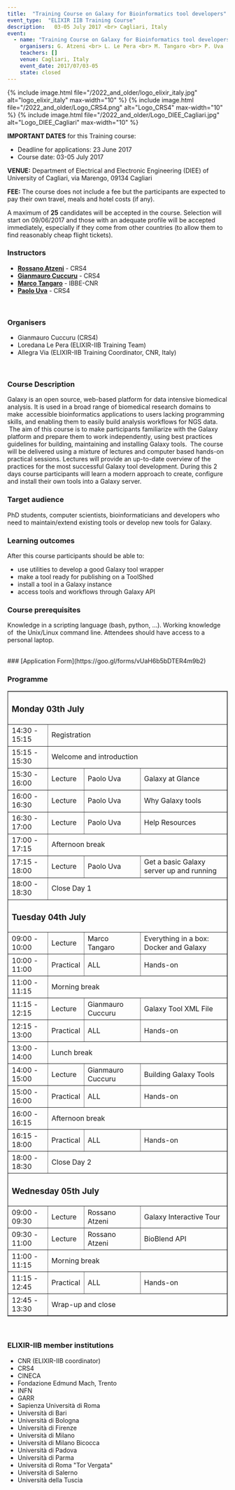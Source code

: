 ```yaml
---
title:  "Training Course on Galaxy for Bioinformatics tool developers"
event_type:  "ELIXIR IIB Training Course"
description:   03-05 July 2017 <br> Cagliari, Italy
event:
  - name: "Training Course on Galaxy for Bioinformatics tool developers"
    organisers: G. Atzeni <br> L. Le Pera <br> M. Tangaro <br> P. Uva
    teachers: []
    venue: Cagliari, Italy
    event_date: 2017/07/03-05
    state: closed
---
```



{% include image.html file="/2022_and_older/logo_elixir_italy.jpg" alt="logo_elixir_italy" max-width="10" %}
{% include image.html file="/2022_and_older/Logo_CRS4.png" alt="Logo_CRS4" max-width="10" %}
{% include image.html file="/2022_and_older/Logo_DIEE_Cagliari.jpg" alt="Logo_DIEE_Cagliari" max-width="10" %}


**IMPORTANT DATES** for this Training course:

- Deadline for applications: 23 June 2017
- Course date: 03-05 July 2017

**VENUE:**
Department of Electrical and Electronic Engineering (DIEE) of University of Cagliari, via Marengo, 09134 Cagliari


**FEE:** 
The course does not include a fee but the participants are expected to pay their own travel, meals and hotel costs (if any).

A maximum of **25** candidates will be accepted in the course. Selection will start on 09/06/2017 and those with an adequate profile will be accepted immediately, especially if they come from other countries (to allow them to find reasonably cheap flight tickets).
<br>

### Instructors
- [**Rossano Atzeni**](http://www.crs4.it/peopledetails/357/rossano-atzeni/) - CRS4
- [**Gianmauro Cuccuru**](http://www.crs4.it/peopledetails/195/gianmauro-cuccuru/) - CRS4
- [**Marco Tangaro**](../../../instructors/marco_tangaro.html) - IBBE-CNR
- [**Paolo Uva**](http://www.crs4.it/peopledetails/183/paolo-uva/) - CRS4
<br>

### Organisers
- Gianmauro Cuccuru (CRS4)
- Loredana Le Pera (ELIXIR-IIB Training Team)
- Allegra Via (ELIXIR-IIB Training Coordinator, CNR, Italy)
<br>

### Course Description
Galaxy is an open source, web-based platform for data intensive biomedical analysis. It is used in a broad range of biomedical research domains to make  accessible bioinformatics applications to users lacking programming skills, and enabling them to easily build analysis workflows for NGS data.
 The aim of this course is to make participants familiarize with the Galaxy platform and prepare them to work independently, using best practices guidelines for building, maintaining and installing Galaxy tools.
 The course will be delivered using a mixture of lectures and computer based hands-on practical sessions. Lectures will provide an up-to-date overview of the practices for the most successful Galaxy tool development. During this 2 days course participants will learn a modern approach to create, configure and install their own tools into a Galaxy server.
<br>



### Target audience
PhD students, computer scientists, bioinformaticians and developers who need to maintain/extend existing tools or develop new tools for Galaxy.
<br>

### Learning outcomes
After this course participants should be able to:
<ul><li>use utilities to develop a good Galaxy tool wrapper</li>
<li>make a tool ready for publishing on a ToolShed</li>
<li>install a tool in a Galaxy instance</li>
<li>access tools and workflows through Galaxy API</li>
</ul>


### Course prerequisites
Knowledge in a scripting language (bash, python, …). Working knowledge of  the Unix/Linux command line. Attendees should have access to a personal laptop. 

<br>
### [Application Form](https://goo.gl/forms/vUaH6b5bDTER4m9b2) 
<br>

### Programme

<table border="1">
<tr>
   <td colspan="4"><h3>Monday 03th July</h3></td>
</tr>
<tr>
   <td height="50">14:30 - 15:15</td>
   <td colspan="3" height="50">Registration</td>
</tr>
<tr>
   <td height="50">15:15 - 15:30</td>
   <td colspan="3" height="50">Welcome and introduction</td>
</tr>
<tr>
   <td height="50">15:30 - 16:00</td>
   <td height="50">Lecture</td>
   <td height="50">Paolo Uva</td>
   <td height="50">Galaxy at Glance</td>
</tr>
<tr>
   <td height="50">16:00 - 16:30</td>
   <td height="50">Lecture</td>
   <td height="50">Paolo Uva</td>
   <td height="50">Why Galaxy tools</td>
</tr>
<tr>
   <td height="50">16:30 - 17:00</td>
   <td height="50">Lecture</td>
   <td height="50">Paolo Uva</td>
   <td height="50">Help Resources</td>
</tr>
<tr>
   <td height="50">17:00 - 17:15</td>
   <td colspan="3"  height="50">Afternoon break</td>
</tr>
<tr>
   <td height="50">17:15 - 18:00</td>
   <td height="50">Lecture</td>
   <td height="50">Paolo Uva</td>
   <td height="50">Get a basic Galaxy server up and running</td>
</tr>
<tr>
   <td height="50">18:00 - 18:30</td>
   <td colspan="3"  height="50">Close Day 1</td>
</tr>
<tr>
   <td colspan="4"><h3>Tuesday 04th July</h3></td>
</tr>
<tr>
  <td height="50">09:00 - 10:00</td>
  <td height="50">Lecture</td>
  <td height="50">Marco Tangaro</td>
  <td height="50">Everything in a box: Docker and Galaxy</td>
</tr>
<tr>
  <td height="50">10:00 - 11:00</td>
  <td height="50">Practical</td>
  <td height="50">ALL</td>
  <td height="50">Hands-on</td>
</tr>
<tr>
   <td height="50">11:00 - 11:15</td>
   <td colspan="3" height="50">Morning break</td>
</tr>
<tr>
  <td height="50">11:15 - 12:15</td>
  <td height="50">Lecture</td>
  <td height="50">Gianmauro Cuccuru</td>
  <td height="50">Galaxy Tool XML File</td>
</tr>
<tr>
   <td height="50">12:15 - 13:00</td>
   <td height="50">Practical</td>
   <td height="50">ALL</td>
   <td height="50">Hands-on</td>
</tr>
<tr>
   <td height="50">13:00 - 14:00</td>
   <td colspan="3" height="50">Lunch break </td>
</tr>
<tr>
   <td height="50">14:00 - 15:00</td>
   <td height="50">Lecture</td>
   <td height="50">Gianmauro Cuccuru</td>
   <td height="50">Building Galaxy Tools</td>
</tr>
<tr>
   <td height="50">15:00 - 16:00</td>
   <td height="50">Practical</td>
   <td height="50">ALL</td>
   <td height="50">Hands-on</td>
</tr>
<tr>
   <td height="50">16:00 - 16:15</td>
   <td colspan="3"  height="50">Afternoon break</td>
</tr>
<tr>
   <td height="50">16:15 - 18:00</td>
   <td height="50">Practical</td>
   <td height="50">ALL</td>
   <td height="50">Hands-on</td>
</tr>
<tr>
   <td height="50">18:00 - 18:30</td>
   <td colspan="3"  height="50">Close Day 2</td>
</tr>
<tr>
<td colspan="4"><h3>Wednesday 05th July</h3></td>
</tr>
<tr>
<td height="50">09:00 - 09:30</td>
<td height="50">Lecture</td>
<td height="50">Rossano Atzeni</td>
<td height="50">Galaxy Interactive Tour</td>
</tr>
<tr>
<td height="50">09:30 - 11:00</td>
<td height="50">Lecture</td>
<td height="50">Rossano Atzeni</td>
<td height="50">BioBlend API</td>
</tr>
<tr>
   <td height="50">11:00 - 11:15</td>
   <td colspan="3" height="50">Morning break</td>
</tr>
<tr>
   <td height="50">11:15 - 12:45</td>
   <td height="50">Practical</td>
   <td height="50">ALL</td>
   <td height="50">Hands-on</td>
</tr>
<tr>
<td height="50">12:45 - 13:30</td>
<td colspan="3" height="50">Wrap-up and close</td>
</tr>
</table>

<br>

<h3>ELIXIR-IIB member institutions</h3>
<ul>
   <li> CNR (ELIXIR-IIB coordinator)</li>
   <li> CRS4</li>
   <li> CINECA</li>
   <li> Fondazione Edmund Mach, Trento</li>
   <li> INFN</li>
   <li> GARR</li>
   <li> Sapienza Università di Roma</li>
   <li> Università di Bari</li>
   <li> Università di Bologna</li>
   <li> Università di Firenze</li>
   <li> Università di Milano</li>
   <li> Università di Milano Bicocca</li>
   <li> Università di Padova</li>
   <li> Università di Parma</li>
   <li> Università di Roma "Tor Vergata"</li>
   <li> Università di Salerno</li>
   <li> Università della Tuscia </li>
</ul>


